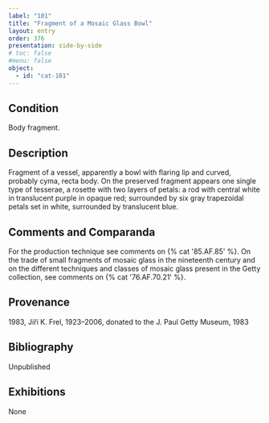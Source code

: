 ```yaml
---
label: "101"
title: "Fragment of a Mosaic Glass Bowl"
layout: entry
order: 376
presentation: side-by-side
# toc: false
#menu: false 
object:
  - id: "cat-101"
---
```


## Condition

Body fragment.

## Description

Fragment of a vessel, apparently a bowl with flaring lip and curved, probably cyma, recta body. On the preserved fragment appears one single type of tesserae, a rosette with two layers of petals: a rod with central white in translucent purple in opaque red; surrounded by six gray trapezoidal petals set in white, surrounded by translucent blue.

## Comments and Comparanda

For the production technique see comments on {% cat '85.AF.85' %}. On the trade of small fragments of mosaic glass in the nineteenth century and on the different techniques and classes of mosaic glass present in the Getty collection, see comments on {% cat '76.AF.70.21' %}.

## Provenance

1983, Jiří K. Frel, 1923–2006, donated to the J. Paul Getty Museum, 1983

## Bibliography

Unpublished

## Exhibitions

None
